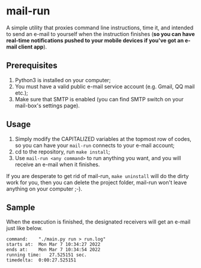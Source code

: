 # mail-run
A simple utility that proxies command line instructions, time it, and intended to send an e-mail to yourself when the instruction finishes (**so you can have real-time notifications pushed to your mobile devices if you've got an e-mail client app**).

## Prerequisites
1. Python3 is installed on your computer;
1. You must have a valid public e-mail service account (e.g. Gmail, QQ mail etc.);
1. Make sure that SMTP is enabled (you can find SMTP switch on your mail-box's settings page).

## Usage 
1. Simply modify the CAPITALIZED variables at the topmost row of codes, so you can have your `mail-run` connects to your e-mail account;
1. cd to the repository, run `make install`;
1. Use `mail-run <any command>` to run anything you want, and you will receive an e-mail when it finishes.

If you are desperate to get rid of mail-run, `make uninstall` will do the dirty work for you, then you can delete the project folder, mail-run won't leave anything on your computer ;-).

## Sample
When the execution is finished, the designated receivers will get an e-mail just like below.
```plain text
command: 	"./main.py run > run.log"
starts at: 	Mon Mar 7 10:34:27 2022
ends at: 	Mon Mar 7 10:34:54 2022
running time: 	27.525151 sec.
timedelta: 	0:00:27.525151
```
